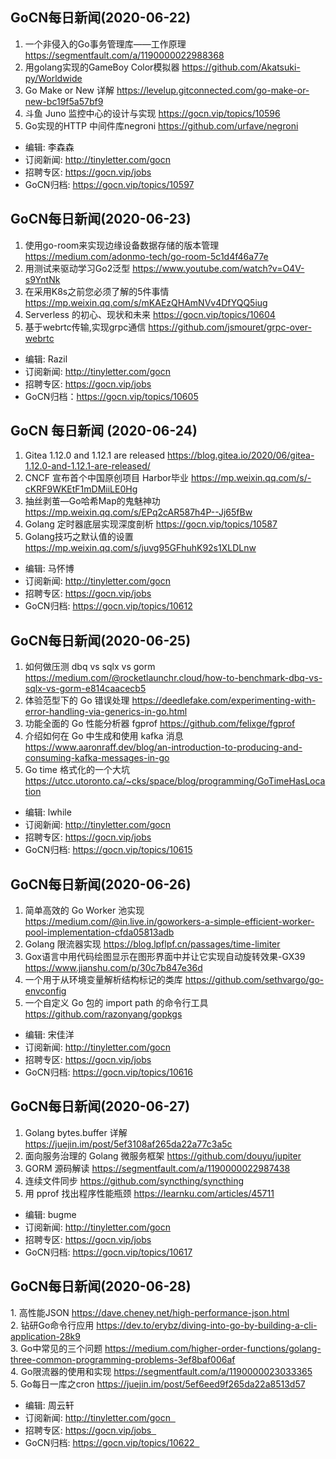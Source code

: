 ## GoCN每日新闻(2020-06-22)

1. 一个非侵入的Go事务管理库——工作原理 https://segmentfault.com/a/1190000022988368
2. 用golang实现的GameBoy Color模拟器 https://github.com/Akatsuki-py/Worldwide
3. Go Make or New 详解 https://levelup.gitconnected.com/go-make-or-new-bc19f5a57bf9
4. 斗鱼 Juno 监控中心的设计与实现 https://gocn.vip/topics/10596
5. Go实现的HTTP 中间件库negroni https://github.com/urfave/negroni

* 编辑: 李森森
* 订阅新闻: http://tinyletter.com/gocn
* 招聘专区: https://gocn.vip/jobs
* GoCN归档: https://gocn.vip/topics/10597

## GoCN每日新闻(2020-06-23)

1. 使用go-room来实现边缘设备数据存储的版本管理 https://medium.com/adonmo-tech/go-room-5c1d4f46a77e
2. 用测试来驱动学习Go2泛型 https://www.youtube.com/watch?v=O4V-s9YntNk
3. 在采用K8s之前您必须了解的5件事情 https://mp.weixin.qq.com/s/mKAEzQHAmNVv4DfYQQ5iug
4. Serverless 的初心、现状和未来 https://gocn.vip/topics/10604
5. 基于webrtc传输,实现grpc通信 https://github.com/jsmouret/grpc-over-webrtc

* 编辑: Razil
* 订阅新闻: http://tinyletter.com/gocn
* 招聘专区: https://gocn.vip/jobs
* GoCN归档：https://gocn.vip/topics/10605

## GoCN 每日新闻 (2020-06-24)

1. Gitea 1.12.0 and 1.12.1 are released https://blog.gitea.io/2020/06/gitea-1.12.0-and-1.12.1-are-released/
2. CNCF 宣布首个中国原创项目 Harbor毕业 https://mp.weixin.qq.com/s/-cKRF9WKEtF1mDMiiLE0Hg
3. 抽丝剥茧—Go哈希Map的鬼魅神功 https://mp.weixin.qq.com/s/EPq2cAR587h4P--Jj65fBw
4. Golang 定时器底层实现深度剖析 https://gocn.vip/topics/10587
5. Golang技巧之默认值的设置 https://mp.weixin.qq.com/s/juvg95GFhuhK92s1XLDLnw


* 编辑: 马怀博
* 订阅新闻: http://tinyletter.com/gocn
* 招聘专区: https://gocn.vip/jobs
* GoCN归档: https://gocn.vip/topics/10612

## GoCN每日新闻(2020-06-25)

1. 如何做压测 dbq vs sqlx vs gorm https://medium.com/@rocketlaunchr.cloud/how-to-benchmark-dbq-vs-sqlx-vs-gorm-e814caacecb5
2. 体验范型下的 Go 错误处理 https://deedlefake.com/experimenting-with-error-handling-via-generics-in-go.html
3. 功能全面的 Go 性能分析器 fgprof https://github.com/felixge/fgprof
4. 介绍如何在 Go 中生成和使用 kafka 消息 https://www.aaronraff.dev/blog/an-introduction-to-producing-and-consuming-kafka-messages-in-go
5. Go time 格式化的一个大坑 https://utcc.utoronto.ca/~cks/space/blog/programming/GoTimeHasLocation

* 编辑: lwhile
* 订阅新闻: http://tinyletter.com/gocn
* 招聘专区: https://gocn.vip/jobs
* GoCN归档: https://gocn.vip/topics/10615

## GoCN每日新闻(2020-06-26)

1. 简单高效的 Go Worker 池实现 https://medium.com/@in.live.in/goworkers-a-simple-efficient-worker-pool-implementation-cfda05813adb
2. Golang 限流器实现 https://blog.lpflpf.cn/passages/time-limiter
3. Gox语言中用代码绘图显示在图形界面中并让它实现自动旋转效果-GX39 https://www.jianshu.com/p/30c7b847e36d
4. 一个用于从环境变量解析结构标记的类库 https://github.com/sethvargo/go-envconfig
5. 一个自定义 Go 包的 import path 的命令行工具 https://github.com/razonyang/gopkgs

* 编辑: 宋佳洋
* 订阅新闻: http://tinyletter.com/gocn
* 招聘专区: https://gocn.vip/jobs
* GoCN归档: https://gocn.vip/topics/10616

## GoCN每日新闻(2020-06-27)

1. Golang bytes.buffer 详解 https://juejin.im/post/5ef3108af265da22a77c3a5c
2. 面向服务治理的 Golang 微服务框架 https://github.com/douyu/jupiter
3. GORM 源码解读 https://segmentfault.com/a/1190000022987438
4. 连续文件同步 https://github.com/syncthing/syncthing
5. 用 pprof 找出程序性能瓶颈 https://learnku.com/articles/45711

- 编辑: bugme
- 订阅新闻: http://tinyletter.com/gocn
- 招聘专区: https://gocn.vip/jobs
- GoCN归档: https://gocn.vip/topics/10617

## GoCN每日新闻(2020-06-28)

1. 高性能JSON https://dave.cheney.net/high-performance-json.html  
2. 钻研Go命令行应用 https://dev.to/erybz/diving-into-go-by-building-a-cli-application-28k9  
3. Go中常见的三个问题 https://medium.com/higher-order-functions/golang-three-common-programming-problems-3ef8baf006af  
4. Go限流器的使用和实现 https://segmentfault.com/a/1190000023033365  
5. Go每日一库之cron https://juejin.im/post/5ef6eed9f265da22a8513d57  

* 编辑: 周云轩  
* 订阅新闻: http://tinyletter.com/gocn  
* 招聘专区: https://gocn.vip/jobs  
* GoCN归档: https://gocn.vip/topics/10622  
